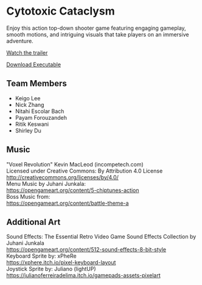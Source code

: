 # Cytotoxic Cataclysm
Enjoy this action top-down shooter game featuring engaging gameplay, smooth motions, and intriguing visuals that take players on an immersive adventure. 

[Watch the trailer](https://www.youtube.com/watch?v=sydXG4Lw2Pg)

[Download Executable](https://cytotoxiccataclysm.itch.io/cytotoxic-cataclysm)

## Team Members
- Keigo Lee
- Nick Zhang
- Nitahi Escolar Bach
- Payam Forouzandeh
- Ritik Keswani
- Shirley Du

## Music
"Voxel Revolution" Kevin MacLeod (incompetech.com)  
Licensed under Creative Commons: By Attribution 4.0 License  
http://creativecommons.org/licenses/by/4.0/  
Menu Music by Juhani Junkala:  
https://opengameart.org/content/5-chiptunes-action  
Boss Music from:  
https://opengameart.org/content/battle-theme-a  

## Additional Art 
Sound Effects: The Essential Retro Video Game Sound Effects Collection by Juhani Junkala  
https://opengameart.org/content/512-sound-effects-8-bit-style  
Keyboard Sprite by: xPheRe  
https://xphere.itch.io/pixel-keyboard-layout  
Joystick Sprite by: Juliano (lightUP)  
https://julianoferreiradelima.itch.io/gamepads-assets-pixelart  